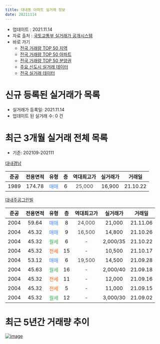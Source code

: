 ```yaml
---
title: 대내동 아파트 실거래 정보
date: 20211114
---
```


* 업데이트 : 2021.11.14
* 자료 출처 : [국토교통부 실거래가 공개시스템](http://rt.molit.go.kr)
* 바로 가기
    * [전국 거래량 TOP 50 지역](https://apt-info.github.io/apt-trade-info/tr)
    * [전국 거래량 TOP 50 아파트](https://apt-info.github.io/apt-trade-info/ta)
    * [전국 거래량 TOP 50 분양권](https://apt-info.github.io/apt-trade-info/tb)
    * [주요 신도시 실거래 데이터](https://apt-info.github.io/apt-trade-info/newtown)
    * [전국 실거래 데이터](https://apt-info.github.io/apt-trade-info/all)



<script async src="https://pagead2.googlesyndication.com/pagead/js/adsbygoogle.js"></script>
<!-- 기본광고 -->
<ins class="adsbygoogle"
     style="display:block"
     data-ad-client="ca-pub-1142216861245946"
     data-ad-slot="4805727019"
     data-ad-format="auto"
     data-full-width-responsive="true"></ins>
<script>
     (adsbygoogle = window.adsbygoogle || []).push({});
</script>


# 신규 등록된 실거래가 목록

* 실거래가 등록일: 2021.11.14
* 업데이트 된 실거래 수: 0 건




<script async src="https://pagead2.googlesyndication.com/pagead/js/adsbygoogle.js"></script>
<!-- 기본광고 -->
<ins class="adsbygoogle"
     style="display:block"
     data-ad-client="ca-pub-1142216861245946"
     data-ad-slot="4805727019"
     data-ad-format="auto"
     data-full-width-responsive="true"></ins>
<script>
     (adsbygoogle = window.adsbygoogle || []).push({});
</script>


# 최근 3개월 실거래 전체 목록
* 기준: 202109-202111


[대내경남](https://search.naver.com/search.naver?query=%EB%8C%80%EB%82%B4%EA%B2%BD%EB%82%A8)

|준공|전용면적|유형|층|역대최고가|실거래가|거래일|
|:---:|:---:|:---:|:---:|:---:|:---:|:---:|
|1989|174.78|<span style="color:#4285F3">매매</span>|6|<span style="color:#444444">25,000</span>|16,900|21.10.22|

[대내주공그린빌](https://search.naver.com/search.naver?query=%EB%8C%80%EB%82%B4%EC%A3%BC%EA%B3%B5%EA%B7%B8%EB%A6%B0%EB%B9%8C)

|준공|전용면적|유형|층|역대최고가|실거래가|거래일|
|:---:|:---:|:---:|:---:|:---:|:---:|:---:|
|2004|59.64|<span style="color:#4285F3">매매</span>|8|<span style="color:#444444">24,000</span>|21,000|21.11.06|
|2004|45.32|<span style="color:#4285F3">매매</span>|9|<span style="color:#444444">16,500</span>|14,800|21.10.26|
|2004|45.32|<span style="color:#34A853">월세</span>|6|<span style="color:#444444">-</span>|2,000/35|21.10.22|
|2004|45.32|<span style="color:#FF5A00">전세</span>|15|<span style="color:#444444">-</span>|10,500|21.10.17|
|2004|53.12|<span style="color:#4285F3">매매</span>|6|<span style="color:#444444">19,500</span>|14,500|21.09.28|
|2004|45.63|<span style="color:#34A853">월세</span>|16|<span style="color:#444444">-</span>|2,000/40|21.09.18|
|2004|45.32|<span style="color:#FF5A00">전세</span>|11|<span style="color:#444444">-</span>|12,000|21.09.16|
|2004|45.32|<span style="color:#FF5A00">전세</span>|5|<span style="color:#444444">-</span>|11,000|21.09.15|
|2004|45.32|<span style="color:#34A853">월세</span>|12|<span style="color:#444444">-</span>|3,000/30|21.09.02|



<script async src="https://pagead2.googlesyndication.com/pagead/js/adsbygoogle.js"></script>
<!-- 기본광고 -->
<ins class="adsbygoogle"
     style="display:block"
     data-ad-client="ca-pub-1142216861245946"
     data-ad-slot="4805727019"
     data-ad-format="auto"
     data-full-width-responsive="true"></ins>
<script>
     (adsbygoogle = window.adsbygoogle || []).push({});
</script>


# 최근 5년간 거래량 추이


<div style="width:100%;">
    <canvas id="deal_progress" height="200"></canvas>
</div>

<script>
new Chart(document.getElementById("deal_progress"), {
    type: 'line',
    data: {
        labels: ['16.01','16.02','16.03','16.04','16.05','16.07','16.08','16.09','16.10','16.11','16.12','17.01','17.02','17.03','17.04','17.05','17.06','17.07','17.08','17.09','17.10','17.11','17.12','18.01','18.02','18.03','18.04','18.05','18.07','18.08','18.09','18.10','18.11','18.12','19.01','19.02','19.03','19.04','19.05','19.08','19.09','19.10','19.11','19.12','20.01','20.02','20.03','20.04','20.05','20.06','20.07','20.08','20.09','20.10','20.11','20.12','21.01','21.02','21.03','21.04','21.05','21.06','21.08','21.09','21.10','21.11'],
        datasets: [{
            label: '매매/분양권',
            data: [2,0,1,1,5,0,2,0,0,0,0,1,0,3,1,1,2,2,1,0,1,1,2,1,1,1,0,2,1,1,0,1,1,2,2,0,1,0,0,0,0,1,3,3,1,2,1,0,0,5,2,2,1,0,1,4,4,1,5,3,3,6,2,1,2,1],
            borderColor: "rgba(66, 133, 243, 1)",
            backgroundColor: "rgba(66, 133, 243, 0.05)",
            borderWidth: 1,
            pointRadius: 0,
            fill: false,
            lineTension: 0
        },{
            label: '전/월세',
            data: [1,3,1,1,2,1,2,2,2,1,2,0,2,2,2,0,0,1,2,2,2,4,2,6,1,1,1,1,2,1,2,1,2,2,2,1,4,1,1,1,2,1,2,3,1,2,0,1,1,0,0,0,0,1,2,2,3,1,0,0,1,3,2,4,2,0],
            borderColor: "rgba(255, 90, 0, 1)",
            backgroundColor: "rgba(255, 90, 0, 0.05)",
            borderWidth: 1,
            pointRadius: 0,
            fill: false,
            lineTension: 0
        },{
            label: '합계',
            data: [3,3,2,2,7,1,4,2,2,1,2,1,2,5,3,1,2,3,3,2,3,5,4,7,2,2,1,3,3,2,2,2,3,4,4,1,5,1,1,1,2,2,5,6,2,4,1,1,1,5,2,2,1,1,3,6,7,2,5,3,4,9,4,5,4,1],
            borderColor: "rgba(0, 0, 0, 1)",
            backgroundColor: "rgba(0, 0, 0, 0.03)",
            borderWidth: 0.1,
            pointRadius: 0,
            fill: true,
            lineTension: 0
        }
        ]
    },
    options: {
        responsive: true,
        title: {
            display: false
        },
        tooltips: {
            mode: 'index',
            intersect: false
        },
        hover: {
            mode: 'nearest',
            intersect: true
        },
        scales: {
            xAxes: [{
                display: true,
                scaleLabel: {
                    display: true,
                    labelString: '년/월'
                }
            }],
            yAxes: [{
                display: true,
                ticks: {
                    suggestedMin: 0,
                },
                scaleLabel: {
                    display: true,
                    labelString: '실거래 수'
                }
            }]
        }
    }
});

</script>


[![image](https://apt-info.github.io/images/2020-01-03-apt-trade-info/1024x500.png)](https://play.google.com/store/apps/details?id=com.aptinfo.apttradeinfo)

